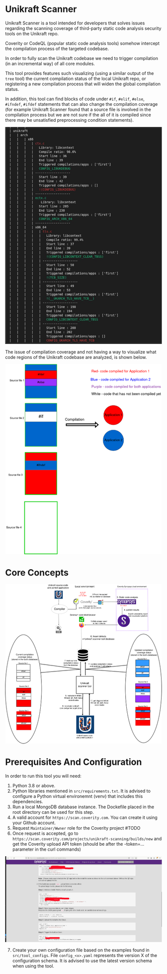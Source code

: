 # Unikraft Scanner

Unikraft Scanner is a tool intended for developers that solves issues regarding the scanning coverage of third-party static code analysis security tools on the Unikraft repo. 

Coverity or CodeQL (popular static code analysis tools) somehow intercept the compilation process of the targeted codebase.

In order to fully scan the Unikraft codebase we need to trigger compilation (in an incremental way) of all core modules.

This tool provides features such visualizing (using a similar output of the `tree` tool) the current compilation status of the local Unikraft repo, or registering a new compilation process that will widen the global compilation status.

In addition, this tool can find blocks of code under `#if`, `#elif`, `#else`, `#ifndef`, `#ifdef` statements that can also change the compilation coverage (for example Unikraft Scanner found that a source file is involved in the compilation process but we are not sure if the all of it is compiled since there may be unsatisfied preprocessing condition statements).

![Alt text](docs/result_coverage.jpg)

The issue of compilation coverage and not having a way to visualize what code regions of the Unikraft codebase are analyzed, is shown below.

![Alt text](docs/compile_cov.png)

# Core Concepts

![Alt text](docs/unikraft_scanner_tool_general.png)


# Prerequisites And Configuration

In order to run this tool you will need:
1. Python 3.8 or above.
2. Python libraries mentioned in `src/requirements.txt`. It is advised to configure a Python virtual environemnt (venv) that includes this dependencies.
3. Run a local MongoDB database instance. The Dockefile placed in the root directory can be used for this step.
4. A valid account for `https://scan.coverity.com`. You can create it using your Github account.
5. Request `Maintainer/Wwner` role for the Coverity project #TODO
6. Once request is accepted, go to `https://scan.coverity.com/projects/unikraft-scanning/builds/new` and get the Coverity upload API token (should be after the -token=... parameter in the curl commands)

![Alt text](docs/coverity_token.jpg)

7. Create your own configuration file based on the examples found in `src/tool_configs`. File `config_<x>.yaml` represents the version X of the configuration schema. It is advised to use the latest version schema when using the tool.


